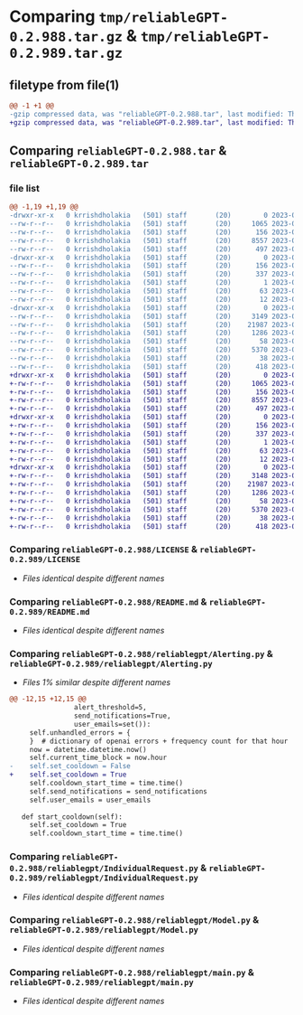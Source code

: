 # Comparing `tmp/reliableGPT-0.2.988.tar.gz` & `tmp/reliableGPT-0.2.989.tar.gz`

## filetype from file(1)

```diff
@@ -1 +1 @@
-gzip compressed data, was "reliableGPT-0.2.988.tar", last modified: Thu Jul 13 16:47:22 2023, max compression
+gzip compressed data, was "reliableGPT-0.2.989.tar", last modified: Thu Jul 13 16:49:51 2023, max compression
```

## Comparing `reliableGPT-0.2.988.tar` & `reliableGPT-0.2.989.tar`

### file list

```diff
@@ -1,19 +1,19 @@
-drwxr-xr-x   0 krrishdholakia   (501) staff       (20)        0 2023-07-13 16:47:22.048158 reliableGPT-0.2.988/
--rw-r--r--   0 krrishdholakia   (501) staff       (20)     1065 2023-06-23 13:49:22.000000 reliableGPT-0.2.988/LICENSE
--rw-r--r--   0 krrishdholakia   (501) staff       (20)      156 2023-07-13 16:47:22.048049 reliableGPT-0.2.988/PKG-INFO
--rw-r--r--   0 krrishdholakia   (501) staff       (20)     8557 2023-07-11 03:10:54.000000 reliableGPT-0.2.988/README.md
--rw-r--r--   0 krrishdholakia   (501) staff       (20)      497 2023-06-29 02:51:34.000000 reliableGPT-0.2.988/pyproject.toml
-drwxr-xr-x   0 krrishdholakia   (501) staff       (20)        0 2023-07-13 16:47:22.046913 reliableGPT-0.2.988/reliableGPT.egg-info/
--rw-r--r--   0 krrishdholakia   (501) staff       (20)      156 2023-07-13 16:47:22.000000 reliableGPT-0.2.988/reliableGPT.egg-info/PKG-INFO
--rw-r--r--   0 krrishdholakia   (501) staff       (20)      337 2023-07-13 16:47:22.000000 reliableGPT-0.2.988/reliableGPT.egg-info/SOURCES.txt
--rw-r--r--   0 krrishdholakia   (501) staff       (20)        1 2023-07-13 16:47:22.000000 reliableGPT-0.2.988/reliableGPT.egg-info/dependency_links.txt
--rw-r--r--   0 krrishdholakia   (501) staff       (20)       63 2023-07-13 16:47:22.000000 reliableGPT-0.2.988/reliableGPT.egg-info/requires.txt
--rw-r--r--   0 krrishdholakia   (501) staff       (20)       12 2023-07-13 16:47:22.000000 reliableGPT-0.2.988/reliableGPT.egg-info/top_level.txt
-drwxr-xr-x   0 krrishdholakia   (501) staff       (20)        0 2023-07-13 16:47:22.047880 reliableGPT-0.2.988/reliablegpt/
--rw-r--r--   0 krrishdholakia   (501) staff       (20)     3149 2023-07-07 02:48:09.000000 reliableGPT-0.2.988/reliablegpt/Alerting.py
--rw-r--r--   0 krrishdholakia   (501) staff       (20)    21987 2023-07-13 16:42:56.000000 reliableGPT-0.2.988/reliablegpt/IndividualRequest.py
--rw-r--r--   0 krrishdholakia   (501) staff       (20)     1286 2023-07-01 20:41:40.000000 reliableGPT-0.2.988/reliablegpt/Model.py
--rw-r--r--   0 krrishdholakia   (501) staff       (20)       58 2023-07-08 03:07:22.000000 reliableGPT-0.2.988/reliablegpt/__init__.py
--rw-r--r--   0 krrishdholakia   (501) staff       (20)     5370 2023-07-13 16:46:25.000000 reliableGPT-0.2.988/reliablegpt/main.py
--rw-r--r--   0 krrishdholakia   (501) staff       (20)       38 2023-07-13 16:47:22.048202 reliableGPT-0.2.988/setup.cfg
--rw-r--r--   0 krrishdholakia   (501) staff       (20)      418 2023-07-13 16:47:18.000000 reliableGPT-0.2.988/setup.py
+drwxr-xr-x   0 krrishdholakia   (501) staff       (20)        0 2023-07-13 16:49:51.675617 reliableGPT-0.2.989/
+-rw-r--r--   0 krrishdholakia   (501) staff       (20)     1065 2023-06-23 13:49:22.000000 reliableGPT-0.2.989/LICENSE
+-rw-r--r--   0 krrishdholakia   (501) staff       (20)      156 2023-07-13 16:49:51.675498 reliableGPT-0.2.989/PKG-INFO
+-rw-r--r--   0 krrishdholakia   (501) staff       (20)     8557 2023-07-11 03:10:54.000000 reliableGPT-0.2.989/README.md
+-rw-r--r--   0 krrishdholakia   (501) staff       (20)      497 2023-06-29 02:51:34.000000 reliableGPT-0.2.989/pyproject.toml
+drwxr-xr-x   0 krrishdholakia   (501) staff       (20)        0 2023-07-13 16:49:51.674320 reliableGPT-0.2.989/reliableGPT.egg-info/
+-rw-r--r--   0 krrishdholakia   (501) staff       (20)      156 2023-07-13 16:49:51.000000 reliableGPT-0.2.989/reliableGPT.egg-info/PKG-INFO
+-rw-r--r--   0 krrishdholakia   (501) staff       (20)      337 2023-07-13 16:49:51.000000 reliableGPT-0.2.989/reliableGPT.egg-info/SOURCES.txt
+-rw-r--r--   0 krrishdholakia   (501) staff       (20)        1 2023-07-13 16:49:51.000000 reliableGPT-0.2.989/reliableGPT.egg-info/dependency_links.txt
+-rw-r--r--   0 krrishdholakia   (501) staff       (20)       63 2023-07-13 16:49:51.000000 reliableGPT-0.2.989/reliableGPT.egg-info/requires.txt
+-rw-r--r--   0 krrishdholakia   (501) staff       (20)       12 2023-07-13 16:49:51.000000 reliableGPT-0.2.989/reliableGPT.egg-info/top_level.txt
+drwxr-xr-x   0 krrishdholakia   (501) staff       (20)        0 2023-07-13 16:49:51.675192 reliableGPT-0.2.989/reliablegpt/
+-rw-r--r--   0 krrishdholakia   (501) staff       (20)     3148 2023-07-13 16:49:27.000000 reliableGPT-0.2.989/reliablegpt/Alerting.py
+-rw-r--r--   0 krrishdholakia   (501) staff       (20)    21987 2023-07-13 16:42:56.000000 reliableGPT-0.2.989/reliablegpt/IndividualRequest.py
+-rw-r--r--   0 krrishdholakia   (501) staff       (20)     1286 2023-07-01 20:41:40.000000 reliableGPT-0.2.989/reliablegpt/Model.py
+-rw-r--r--   0 krrishdholakia   (501) staff       (20)       58 2023-07-08 03:07:22.000000 reliableGPT-0.2.989/reliablegpt/__init__.py
+-rw-r--r--   0 krrishdholakia   (501) staff       (20)     5370 2023-07-13 16:46:25.000000 reliableGPT-0.2.989/reliablegpt/main.py
+-rw-r--r--   0 krrishdholakia   (501) staff       (20)       38 2023-07-13 16:49:51.675663 reliableGPT-0.2.989/setup.cfg
+-rw-r--r--   0 krrishdholakia   (501) staff       (20)      418 2023-07-13 16:49:48.000000 reliableGPT-0.2.989/setup.py
```

### Comparing `reliableGPT-0.2.988/LICENSE` & `reliableGPT-0.2.989/LICENSE`

 * *Files identical despite different names*

### Comparing `reliableGPT-0.2.988/README.md` & `reliableGPT-0.2.989/README.md`

 * *Files identical despite different names*

### Comparing `reliableGPT-0.2.988/reliablegpt/Alerting.py` & `reliableGPT-0.2.989/reliablegpt/Alerting.py`

 * *Files 1% similar despite different names*

```diff
@@ -12,15 +12,15 @@
                alert_threshold=5,
                send_notifications=True,
                user_emails=set()):
     self.unhandled_errors = {
     }  # dictionary of openai errors + frequency count for that hour
     now = datetime.datetime.now()
     self.current_time_block = now.hour
-    self.set_cooldown = False
+    self.set_cooldown = True
     self.cooldown_start_time = time.time()
     self.send_notifications = send_notifications
     self.user_emails = user_emails
 
   def start_cooldown(self):
     self.set_cooldown = True
     self.cooldown_start_time = time.time()
```

### Comparing `reliableGPT-0.2.988/reliablegpt/IndividualRequest.py` & `reliableGPT-0.2.989/reliablegpt/IndividualRequest.py`

 * *Files identical despite different names*

### Comparing `reliableGPT-0.2.988/reliablegpt/Model.py` & `reliableGPT-0.2.989/reliablegpt/Model.py`

 * *Files identical despite different names*

### Comparing `reliableGPT-0.2.988/reliablegpt/main.py` & `reliableGPT-0.2.989/reliablegpt/main.py`

 * *Files identical despite different names*

